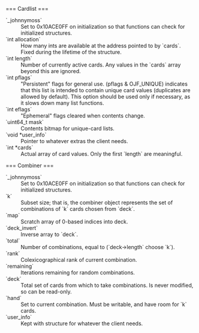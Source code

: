 
=== Cardlist ===

<dl>
<dt>`_johnnymoss`</dt>
    <dd>Set to 0x10ACE0FF on initialization so that functions can check for initialized structures.
    </dd>
<dt>`int allocation`</dt>
    <dd>How many ints are available at the address pointed to by `cards`. Fixed during the lifetime of the structure.
    </dd>
<dt>`int length`</dt>
    <dd>Number of currently active cards. Any values in the `cards` array beyond this are ignored.
    </dd>
<dt>`int pflags`</dt>
    <dd>"Persistent" flags for general use.
    (pflags & OJF_UNIQUE) indicates that this list is intended to contain unique card values (duplicates are allowed by default). This option should be used only if necessary, as it slows down many list functions.
    </dd>
<dt>`int eflags`</dt>
    <dd>"Ephemeral" flags cleared when contents change.
    </dd>
<dt>`uint64_t mask`</dt>
    <dd>Contents bitmap for unique-card lists.
    </dd>
<dt>`void *user_info`</dt>
    <dd>Pointer to whatever extras the client needs.
    </dd>
<dt>`int *cards`</dt>
    <dd>Actual array of card values. Only the first `length` are meaningful.
    </dd>
</dl>

=== Combiner ===

<dl>
<dt>`_johnnymoss`</dt>
    <dd>Set to 0x10ACE0FF on initialization so that functions can check for initialized structures.
    </dd>
<dt>`k`</dt>
    <dd>Subset size; that is, the combiner object represents the set of combinations of `k` cards chosen from `deck`.
    </dd>
<dt>`map`</dt>
    <dd>Scratch array of 0-based indices into deck.
    </dd>
<dt>`deck_invert`</dt>
    <dd>Inverse array to `deck`.
    </dt>
<dt>`total`</dd>
    <dd>Number of combinations, equal to (`deck->length` choose `k`).
    </dd>
<dt>`rank`</dt>
    <dd>Colexicographical rank of current combination.
    </dd>
<dt>`remaining`</dt>
    <dd>Iterations remaining for random combinations.
    </dd>
<dt>`deck`</dt>
    <dd>Total set of cards from which to take combinations. Is never modified, so can be read-only.
    </dd>
<dt>`hand`</dd>
    <dd>Set to current combination. Must be writable, and have room for `k` cards.
    </dd>
<dt>`user_info`</dt>
    <dd>Kept with structure for whatever the client needs.
    </dd>
</dl>
